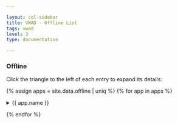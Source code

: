 ```yaml
---

layout: col-sidebar
title: VWAD - Offline List
tags: vwad
level: 3
type: documentation

---
```


### Offline

Click the triangle to the left of each entry to expand its details:

{% assign apps = site.data.offline | uniq %}
{% for app in apps %}
<details>
  <summary> {{ app.name }} </summary>
  <a href="{{ app.url }}"> {{ app.name }} </a> <br>
  {% if app.author != "" and app.author != nill %}
    Author: {{ app.author }} <br>
  {% endif %}
  {% if app.notes != "" and app.notes != nil %}
    Notes: {{ app.notes }} <br>
  {% endif %}
  {% if app.references != empty and app.references != nil %} 
    Reference(s) (if any): <br>
    {% for ref in app.references %}
      * <a href="{{ ref.url }}">{{ ref.name }}</a>
    {% endfor %}
  {% endif %}
  <br>
  Technology(ies) (if known): <br>
  {% for tech in app.technology %}
    * {{ tech }} <br>
  {% endfor %}
</details>

{% endfor %}

